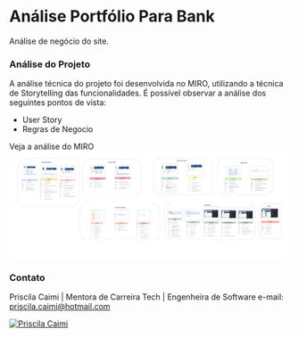 # Análise Portfólio Para Bank

Análise de negócio do site.

### Análise do Projeto

A análise técnica do projeto foi desenvolvida no MIRO, utilizando a técnica de Storytelling das funcionalidades. 
É possível observar a análise dos seguintes pontos de vista: 

- User Story
- Regras de Negocio

Veja a análise do MIRO
[![Veja a análise no MIRO](img/analiseOverview.jpg)](iframes/analise.html)



### Contato

Priscila Caimi | Mentora de Carreira Tech | Engenheira de Software
e-mail: priscila.caimi@hotmail.com

[![Priscila Caimi](https://avatars.githubusercontent.com/u/123993547?v=4&s=100)](https://github.com/pricaimiTech)

